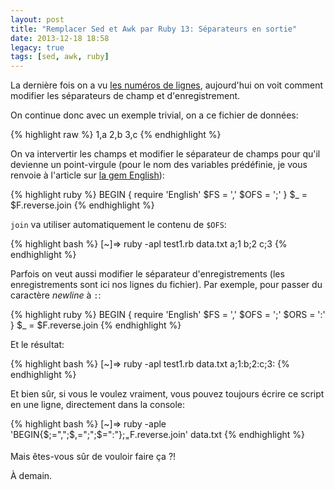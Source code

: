 ```yaml
---
layout: post
title: "Remplacer Sed et Awk par Ruby 13: Séparateurs en sortie"
date: 2013-12-18 18:58
legacy: true
tags: [sed, awk, ruby]
---
```




La dernière fois on a vu [les numéros de lignes](http://lkdjiin.github.io/blog/2013/12/17/remplacer-sed-et-awk-par-ruby-12-numero-de-ligne/), aujourd'hui on voit comment
modifier les séparateurs de champ et d'enregistrement.

<!-- more -->

On continue donc avec un exemple trivial, on a ce fichier de données:

{% highlight raw %}
1,a
2,b
3,c
{% endhighlight %}

On va intervertir les champs et modifier le séparateur de champs pour qu'il
devienne un point-virgule (pour le nom des variables prédéfinie, je vous
renvoie à l'article sur [la gem English](http://lkdjiin.github.io/blog/2013/12/14/remplacer-sed-et-awk-par-ruby-11-la-gem-english/)):

{% highlight ruby %}
BEGIN {
  require 'English'
  $FS = ','
  $OFS = ';'
}
$_ = $F.reverse.join
{% endhighlight %}

`join` va utiliser automatiquement le contenu de `$OFS`:

{% highlight bash %}
[~]⇒ ruby -apl test1.rb data.txt
a;1
b;2
c;3
{% endhighlight %}

Parfois on veut aussi modifier le séparateur d'enregistrements (les enregistrements
sont ici nos lignes du fichier). Par exemple, pour passer du caractère *newline* à
`:`:

{% highlight ruby %}
BEGIN {
  require 'English'
  $FS = ','
  $OFS = ';'
  $ORS = ':'
}
$_ = $F.reverse.join
{% endhighlight %}

Et le résultat:

{% highlight bash %}
[~]⇒ ruby -apl test1.rb data.txt
a;1:b;2:c;3:
{% endhighlight %}

Et bien sûr, si vous le voulez vraiment, vous pouvez toujours écrire ce
script en une ligne, directement dans la console:

{% highlight bash %}
[~]⇒ ruby -aple 'BEGIN{$;=",";$,=";";$\=":"};$_=$F.reverse.join' data.txt
{% endhighlight %}

Mais êtes-vous sûr de vouloir faire ça ?!





À demain.


